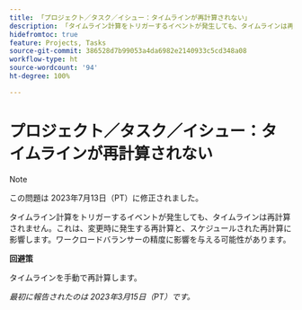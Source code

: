 ```yaml
---
title: 「プロジェクト／タスク／イシュー：タイムラインが再計算されない」
description: 「タイムライン計算をトリガーするイベントが発生しても、タイムラインは再計算されません。これは、変更時に発生する再計算と、スケジュールされた再計算に影響します。これは、ワークロードバランサーの精度に影響を与える可能性があります。」
hidefromtoc: true
feature: Projects, Tasks
source-git-commit: 386528d7b99053a4da6982e2140933c5cd348a08
workflow-type: ht
source-wordcount: '94'
ht-degree: 100%

---
```



# プロジェクト／タスク／イシュー：タイムラインが再計算されない

>[!NOTE]
>
>この問題は 2023年7月13日（PT）に修正されました。

タイムライン計算をトリガーするイベントが発生しても、タイムラインは再計算されません。これは、変更時に発生する再計算と、スケジュールされた再計算に影響します。ワークロードバランサーの精度に影響を与える可能性があります。

**回避策**

タイムラインを手動で再計算します。

_最初に報告されたのは 2023年3月15日（PT）です。_

